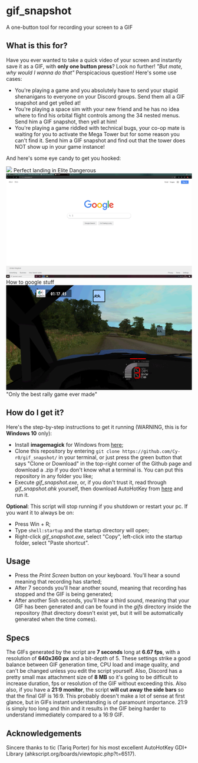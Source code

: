 # gif_snapshot
A one-button tool for recording your screen to a GIF

## What is this for?
Have you ever wanted to take a quick video of your screen and instantly save it as a GIF, with **only one button press**? Look no further!
*"But mate, why would I wanna do that"*
Perspicacious question! Here's some use cases:
- You're playing a game and you absolutely have to send your stupid shenanigans to everyone on your Discord groups. Send them all a GIF snapshot and get yelled at!
- You're playing a space sim with your new friend and he has no idea where to find his orbital flight controls among the 34 nested menus. Send him a GIF snapshot, then yell at him!
- You're playing a game riddled with technical bugs, your co-op mate is waiting for you to activate the Mega Tower but for some reason you can't find it. Send him a GIF snapshot and find out that the tower does NOT show up in your game instance!

And here's some eye candy to get you hooked:

![](https://github.com/Cy-r0/gif_snapshot/blob/master/media/30-03-20_153006.gif)
Perfect landing in Elite Dangerous
![](https://github.com/Cy-r0/gif_snapshot/blob/master/media/01-04-20_163127.gif)
How to google stuff
![](https://github.com/Cy-r0/gif_snapshot/blob/master/media/01-04-20_101432.gif)
"Only the best rally game ever made"


## How do I get it?
Here's the step-by-step instructions to get it running (WARNING, this is for **Windows 10** only):

- Install **imagemagick** for Windows from [here](https://imagemagick.org/script/download.php#windows);
- Clone this repository by entering `git clone https://github.com/Cy-r0/gif_snapshot/` in your terminal, or just press the green button that says "Clone or Download" in the top-right corner of the Github page and download a .zip if you don't know what a terminal is. You can put this repository in any folder you like;
- Execute *gif_snapshot.exe*, or, if you don't trust it, read through *gif_snapshot.ahk* yourself, then download AutoHotKey from [here](https://https://www.autohotkey.com/) and run it.

**Optional**:
This script will stop running if you shutdown or restart your pc. If you want it to always be on:
- Press Win + R;
- Type `shell:startup` and the startup directory will open;
- Right-click *gif_snapshot.exe*, select "Copy", left-click into the startup folder, select "Paste shortcut".


## Usage
- Press the *Print Screen* button on your keyboard. You'll hear a sound meaning that recording has started;
- After 7 seconds you'll hear another sound, meaning that recording has stopped and the GIF is being generated;
- After another 5ish seconds, you'll hear a third sound, meaning that your GIF has been generated and can be found in the *gifs* directory inside the repository (that directory doesn't exist yet, but it will be automatically generated when the time comes).


## Specs
The GIFs generated by the script are **7 seconds** long at **6.67 fps**, with a resolution of **640x360 px** and a bit-depth of 5. These settings strike a good balance between GIF generation time, CPU load and image quality, and can't be changed unless you edit the script yourself. 
Also, Discord has a pretty small max attachment size of **8 MB** so it's going to be difficult to increase duration, fps or resolution of the GIF without exceeding this.
Also also, if you have a **21:9 monitor**, the script **will cut away the side bars** so that the final GIF is 16:9. This probably doesn't make a lot of sense at first glance, but in GIFs instant understanding is of paramount importance. 21:9 is simply too long and thin and it results in the GIF being harder to understand immediately compared to a 16:9 GIF.


## Acknowledgements
Sincere thanks to tic (Tariq Porter) for his most excellent AutoHotKey GDI+ Library (ahkscript.org/boards/viewtopic.php?t=6517).
